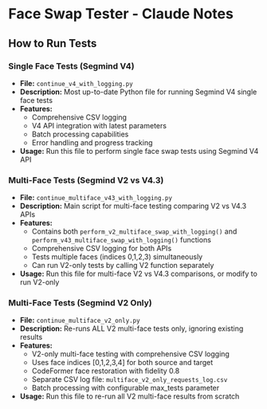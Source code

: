 # Face Swap Tester - Claude Notes

## How to Run Tests

### Single Face Tests (Segmind V4)
- **File:** `continue_v4_with_logging.py`
- **Description:** Most up-to-date Python file for running Segmind V4 single face tests
- **Features:** 
  - Comprehensive CSV logging
  - V4 API integration with latest parameters
  - Batch processing capabilities
  - Error handling and progress tracking
- **Usage:** Run this file to perform single face swap tests using Segmind V4 API

### Multi-Face Tests (Segmind V2 vs V4.3)
- **File:** `continue_multiface_v43_with_logging.py`
- **Description:** Main script for multi-face testing comparing V2 vs V4.3 APIs
- **Features:**
  - Contains both `perform_v2_multiface_swap_with_logging()` and `perform_v43_multiface_swap_with_logging()` functions
  - Comprehensive CSV logging for both APIs
  - Tests multiple faces (indices 0,1,2,3) simultaneously
  - Can run V2-only tests by calling V2 function separately
- **Usage:** Run this file for multi-face V2 vs V4.3 comparisons, or modify to run V2-only

### Multi-Face Tests (Segmind V2 Only)
- **File:** `continue_multiface_v2_only.py`
- **Description:** Re-runs ALL V2 multi-face tests only, ignoring existing results
- **Features:**
  - V2-only multi-face testing with comprehensive CSV logging
  - Uses face indices [0,1,2,3,4] for both source and target
  - CodeFormer face restoration with fidelity 0.8
  - Separate CSV log file: `multiface_v2_only_requests_log.csv`
  - Batch processing with configurable max_tests parameter
- **Usage:** Run this file to re-run all V2 multi-face results from scratch